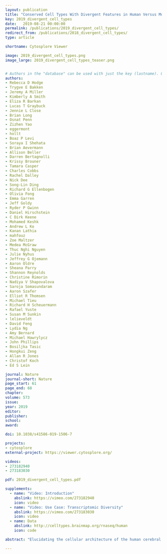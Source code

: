 ```yaml
---
layout: publication
title: "Conserved Cell Types With Divergent Features in Human Versus Mouse Cortex"
key: 2019_divergent_cell_types
date:   2019-08-21 00:00:00
permalink: /publications/2019_divergent_cell_types/
redirect_from: /publications/2018_divergent_cell_types/
type: article

shortname: Cytosplore Viewer

image: 2019_divergent_cell_types.png
image_large: 2019_divergent_cell_types_teaser.png


# Authors in the "database" can be used with just the key (lastname). Others can be written properly.
authors:
- Rebecca D Hodge
- Trygve E Bakken
- Jeremy A Miller
- Kimberly A Smith
- Eliza R Barkan
- Lucas T Graybuck
- Jennie L Close
- Brian Long
- Osnat Penn
- Zizhen Yao
- eggermont
- hollt
- Boaz P Levi
- Soraya I Shehata
- Brian Aevermann
- Allison Beller
- Darren Bertagnolli
- Krissy Brouner
- Tamara Casper
- Charles Cobbs
- Rachel Dalley
- Nick Dee
- Song-Lin Ding
- Richard G Ellenbogen
- Olivia Fong
- Emma Garren
- Jeff Goldy
- Ryder P Gwinn
- Daniel Hirschstein
- C Dirk Keene
- Mohamed Keshk
- Andrew L Ko
- Kanan Lathia
- mahfouz
- Zoe Maltzer
- Medea McGraw
- Thuc Nghi Nguyen
- Julie Nyhus
- Jeffrey G Ojemann
- Aaron Oldre
- Sheana Parry
- Shannon Reynolds
- Christine Rimorin
- Nadiya V Shapovalova
- Saroja Somasundaram
- Aaron Szafer
- Elliot R Thomsen
- Michael Tieu
- Richard H Scheuermann
- Rafael Yuste
- Susan M Sunkin
- lelieveldt
- David Feng
- Lydia Ng
- Amy Bernard
- Michael Hawrylycz
- John Phillips
- Bosiljka Tasic
- Hongkui Zeng
- Allan R Jones
- Christof Koch
- Ed S Lein

journal: Nature
journal-short: Nature
page_start: 61
page_end: 68
chapter:
volume: 573
issue:
year: 2019
editor:
publisher:
school:
award:

doi: 10.1038/s41586-019-1506-7

projects:
- cytosplore
external-project: https://viewer.cytosplore.org/

videos:
- 273182940
- 273183030

pdf: 2019_divergent_cell_types.pdf

supplements:
  - name: "Video: Introduction"
    abslink: https://vimeo.com/273182940
    icon: video
  - name: "Video: Use Case: Transcriptomic Diversity"
    abslink: https://vimeo.com/273183030
    icon: video
  - name: Data
    abslink: http://celltypes.brainmap.org/rnaseq/human
    icon: code

abstract: "Elucidating the cellular architecture of the human cerebral cortex is central to understanding our cognitive abilities and susceptibility to disease. Here we used single-nucleus RNA-sequencing analysis to perform a comprehensive study of cell types in the middle temporal gyrus of human cortex. We identified a highly diverse set of excitatory and inhibitory neuron types that are mostly sparse, with excitatory types being less layer-restricted than expected. Comparison to similar mouse cortex single-cell RNA-sequencing datasets revealed a surprisingly well-conserved cellular architecture that enables matching of homologous types and predictions of properties of human cell types. Despite this general conservation, we also found extensive differences between homologous human and mouse cell types, including marked alterations in proportions, laminar distributions, gene expression and morphology. These species-specific features emphasize the importance of directly studying human brain."

---
```

